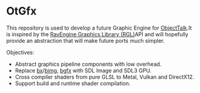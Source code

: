 # OtGfx

This repository is used to develop a future Graphic Engine for [ObjectTalk](https://github.com/goossens/ObjectTalk).It is inspired by the [RavEngine Graphics Library (RGL)](https://github.com/RavEngine/RGL)API and will hopefully provide an abstraction that will make future ports much simpler.

Objectives:

* Abstract graphics pipeline components with low overhead.
* Replace [bx](https://github.com/bkaradzic/bx)/[bimg](https://github.com/bkaradzic/bimg), [bgfx](https://github.com/bkaradzic/bgfx) with SDL Image and SDL3 GPU.
* Cross compiler shaders from pure GLSL to Metal, Vulkan and DirectX12.
* Support build and runtime shader compilation.
